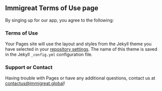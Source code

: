## Immigreat Terms of Use page

By singing up for our app, you agree to the following:

### Terms of Use


Your Pages site will use the layout and styles from the Jekyll theme you have selected in your [repository settings](https://github.com/immigreatplatform/policy/settings). The name of this theme is saved in the Jekyll `_config.yml` configuration file.

### Support or Contact

Having trouble with Pages or have any additional questions, contact us at contactus@immigreat.global!
